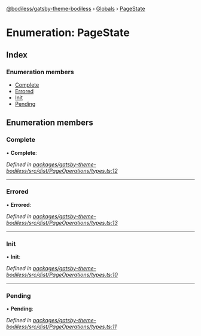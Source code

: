 [@bodiless/gatsby-theme-bodiless](../README.md) › [Globals](../globals.md) › [PageState](pagestate.md)

# Enumeration: PageState

## Index

### Enumeration members

* [Complete](pagestate.md#complete)
* [Errored](pagestate.md#errored)
* [Init](pagestate.md#init)
* [Pending](pagestate.md#pending)

## Enumeration members

###  Complete

• **Complete**:

*Defined in [packages/gatsby-theme-bodiless/src/dist/PageOperations/types.ts:12](https://github.com/johnsonandjohnson/Bodiless-JS/blob/63a0b81d/packages/gatsby-theme-bodiless/src/dist/PageOperations/types.ts#L12)*

___

###  Errored

• **Errored**:

*Defined in [packages/gatsby-theme-bodiless/src/dist/PageOperations/types.ts:13](https://github.com/johnsonandjohnson/Bodiless-JS/blob/63a0b81d/packages/gatsby-theme-bodiless/src/dist/PageOperations/types.ts#L13)*

___

###  Init

• **Init**:

*Defined in [packages/gatsby-theme-bodiless/src/dist/PageOperations/types.ts:10](https://github.com/johnsonandjohnson/Bodiless-JS/blob/63a0b81d/packages/gatsby-theme-bodiless/src/dist/PageOperations/types.ts#L10)*

___

###  Pending

• **Pending**:

*Defined in [packages/gatsby-theme-bodiless/src/dist/PageOperations/types.ts:11](https://github.com/johnsonandjohnson/Bodiless-JS/blob/63a0b81d/packages/gatsby-theme-bodiless/src/dist/PageOperations/types.ts#L11)*
